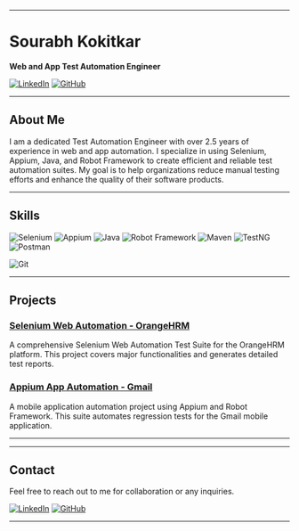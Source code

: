 
---

<!--![Header](https://raw.githubusercontent.com/SourabhKokitkar/SourabhKokitkar/main/assets/header.png)-->

# Sourabh Kokitkar

**Web and App Test Automation Engineer**

[![LinkedIn](https://img.shields.io/badge/LinkedIn-Connect-blue)](https://www.linkedin.com/in/sourabh-kokitkar/)
[![GitHub](https://img.shields.io/badge/GitHub-Follow-black)](https://github.com/SourabhKokitkar)

---

## About Me

I am a dedicated Test Automation Engineer with over 2.5 years of experience in web and app automation. I specialize in using Selenium, Appium, Java, and Robot Framework to create efficient and reliable test automation suites. My goal is to help organizations reduce manual testing efforts and enhance the quality of their software products.

---

## Skills


<!--![Python](https://img.shields.io/badge/Python-3776AB?style=for-the-badge&logo=python&logoColor=white)-->
![Selenium](https://img.shields.io/badge/Selenium-43B02A?style=for-the-badge&logo=selenium&logoColor=white)
![Appium](https://img.shields.io/badge/Appium-3B61B6?style=for-the-badge&logo=appium&logoColor=white)
![Java](https://img.shields.io/badge/Java-ED8B00?style=for-the-badge&logo=java&logoColor=white)
![Robot Framework](https://img.shields.io/badge/Robot_Framework-000000?style=for-the-badge&logo=robot-framework&logoColor=white)
![Maven](https://img.shields.io/badge/Maven-C71A36?style=for-the-badge&logo=apache-maven&logoColor=white)
![TestNG](https://img.shields.io/badge/TestNG-FF5722?style=for-the-badge&logo=testng&logoColor=white)
![Postman](https://img.shields.io/badge/Postman-FF6C37?style=for-the-badge&logo=postman&logoColor=white)
<!--![Jenkins](https://img.shields.io/badge/Jenkins-D24939?style=for-the-badge&logo=jenkins&logoColor=white)-->
![Git](https://img.shields.io/badge/Git-F05032?style=for-the-badge&logo=git&logoColor=white)

---

## Projects

### [Selenium Web Automation - OrangeHRM](https://github.com/SourabhKokitkar/Selenium-Web-Automation-Java)
<!--![OrangeHRM](https://raw.githubusercontent.com/SourabhKokitkar/SourabhKokitkar/main/assets/orangehrm.png)-->
A comprehensive Selenium Web Automation Test Suite for the OrangeHRM platform. This project covers major functionalities and generates detailed test reports.

### [Appium App Automation - Gmail](https://github.com/SourabhKokitkar/Appium-App-Automation-Robot_Framework)
<!--![Gmail](https://raw.githubusercontent.com/SourabhKokitkar/SourabhKokitkar/main/assets/gmail.png)-->
A mobile application automation project using Appium and Robot Framework. This suite automates regression tests for the Gmail mobile application.

---

<!--## Experience

### Test Automation Engineer
**[Your Current/Previous Company]**
- Developed and maintained automated test suites for web and mobile applications.
- Reduced manual testing efforts by 80% by implementing comprehensive automation solutions.
- Collaborated with development teams to integrate automated tests into the CI/CD pipeline.-->

---

## Contact

Feel free to reach out to me for collaboration or any inquiries.

[![LinkedIn](https://img.shields.io/badge/LinkedIn-Connect-blue)](https://www.linkedin.com/in/sourabh-kokitkar/)
[![GitHub](https://img.shields.io/badge/GitHub-Follow-black)](https://github.com/SourabhKokitkar)

---


<!--
**SourabhKokitkar/SourabhKokitkar** is a ✨ _special_ ✨ repository because its `README.md` (this file) appears on your GitHub profile.

Here are some ideas to get you started:

- 🔭 I’m currently working on ...
- 🌱 I’m currently learning ...
- 👯 I’m looking to collaborate on ...
- 🤔 I’m looking for help with ...
- 💬 Ask me about ...
- 📫 How to reach me: ...
- 😄 Pronouns: ...
- ⚡ Fun fact: ...
-->
